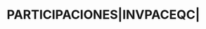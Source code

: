 ---
layout: asset
title: PARTICIPACIONES|INVPACEQC|                                  
isin: IE0003600503
---